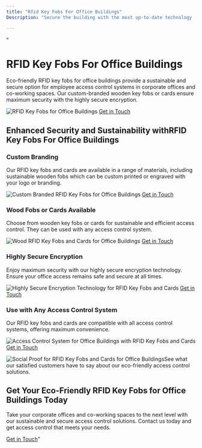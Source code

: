 ```yaml
---
title: "Rfid Key Fobs For Office Buildings"
Description: "Secure the building with the most up-to-date technology -RFID Key Fobs for Office Buildings. Learn how to to optimize your office access control system and reduce your environmental impact with eco-friendly RFID access options."

---
```


"<h1>RFID Key Fobs For Office Buildings </h1>
<p> Eco-friendly RFID key fobs for office buildings provide a sustainable and secure option for employee access control systems in corporate offices and co-working spaces. Our custom-branded wooden key fobs or cards ensure maximum security with the highly secure encryption. </p>
<img src="/img/doors/110.webp" alt="RFID Key Fobs for Office Buildings">
<a href="/contact" class="btn btn-primary">Get in Touch</a>
<h2>Enhanced Security and Sustainability withRFID Key Fobs For Office Buildings </h2>
<h3>Custom Branding</h3>
<p>Our RFID key fobs and cards are available in a range of materials, including sustainable wooden fobs which can be custom printed or engraved with your logo or branding.</p>
<img src="/img/doors/111.webp" alt="Custom Branded RFID Key Fobs for Office Buildings"> 
<a href="/contact" class="btn btn-primary">Get in Touch</a>
<h3>Wood Fobs or Cards Available</h3>
<p>Choose from wooden key fobs or cards for sustainable and efficient access control. They can be used with any access control system.</p>
<img src="/img/doors/112.webp" alt="Wood RFID Key Fobs and Cards for Office Buildings">
<a href="/contact" class="btn btn-primary">Get in Touch</a>
<h3>Highly Secure Encryption</h3>
<p>Enjoy maximum security with our highly secure encryption technology. Ensure your office access remains safe and secure at all times.</p>
<img src="/img/doors/113.webp" alt="Highly Secure Encryption Technology for RFID Key Fobs and Cards">
<a href="/contact" class="btn btn-primary">Get in Touch</a>
<h3>Use with Any Access Control System</h3>
<p>Our RFID key fobs and cards are compatible with all access control systems, offering maximum convenience.</p>
<img src="/img/doors/114.webp" alt="Access Control System for Office Buildings with RFID Key Fobs and Cards">
<a href="/contact" class="btn btn-primary">Get in Touch</a>
<p><img src="/img/doors/115.webp" alt="Social Proof for RFID Key Fobs and Cards for Office Buildings">See what our satisfied customers have to say about our eco-friendly access control solutions.</p>
<h2>Get Your Eco-Friendly RFID Key Fobs for Office Buildings Today</h2>
<p>Take your corporate offices and co-working spaces to the next level with our sustainable and secure access control solutions. Contact us today and get access control that meets your needs.</p>
<a href="/contact" class="btn btn-primary">Get in Touch</a>"

